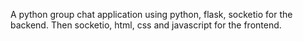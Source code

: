 A python group chat application using python, flask, socketio for the backend. Then socketio, html, css and javascript for the frontend.
